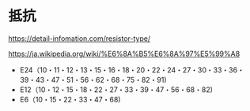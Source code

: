 # 抵抗

https://detail-infomation.com/resistor-type/

https://ja.wikipedia.org/wiki/%E6%8A%B5%E6%8A%97%E5%99%A8

- E24（10・11・12・13・15・16・18・20・22・24・27・30・33・36・39・43・47・51・56・62・68・75・82・91)
- E12（10・12・15・18・22・27・33・39・47・56・68・82)
- E6（10・15・22・33・47・68)
